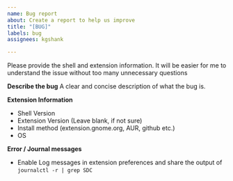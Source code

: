```yaml
---
name: Bug report
about: Create a report to help us improve
title: "[BUG]"
labels: bug
assignees: kgshank

---
```


Please provide the shell and extension information. It will be easier for me to understand the issue without too many unnecessary questions

**Describe the bug**
A clear and concise description of what the bug is.

**Extension Information**
* Shell Version
* Extension Version (Leave blank, if not sure)
* Install method (extension.gnome.org, AUR, github etc.)
* OS

**Error / Journal messages**
* Enable Log messages in extension preferences and share the output of  `journalctl -r | grep SDC`

